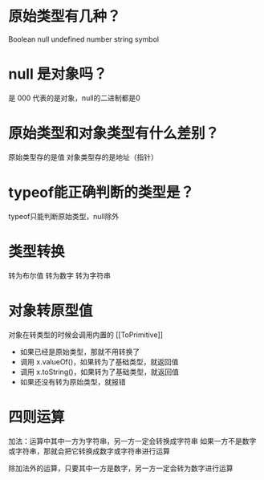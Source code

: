# 原始类型有几种？
Boolean null undefined number string symbol

# null 是对象吗？
是
000 代表的是对象，null的二进制都是0

# 原始类型和对象类型有什么差别？
原始类型存的是值
对象类型存的是地址（指针）

# typeof能正确判断的类型是？
typeof只能判断原始类型，null除外

# 类型转换
  转为布尔值
  转为数字
  转为字符串

# 对象转原型值
对象在转类型的时候会调用内置的 [[ToPrimitive]]
  - 如果已经是原始类型，那就不用转换了
  - 调用 x.valueOf()，如果转为了基础类型，就返回值
  - 调用 x.toString()，如果转为了基础类型，就返回值
  - 如果还没有转为原始类型，就报错

# 四则运算
  加法：运算中其中一方为字符串，另一方一定会转换成字符串
        如果一方不是数字或字符串，那就会把它转换成数字或字符串进行运算
  
  除加法外的运算，只要其中一方是数字，另一方一定会转为数字进行运算
